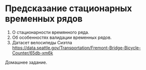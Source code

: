# Предсказание стационарных временных рядов

1. О стационарности времянного ряда.
2. Об особенностях валидации временных рядов.
3. Датасет велосипеды Сиэтла https://data.seattle.gov/Transportation/Fremont-Bridge-Bicycle-Counter/65db-xm6k


Домашнее задание. 
